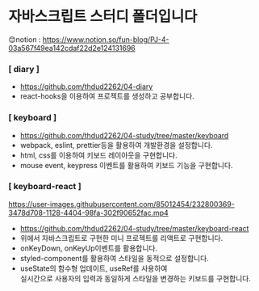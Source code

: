 # 자바스크립트 스터디 폴더입니다

😊notion : https://www.notion.so/fun-blog/PJ-4-03a567f49ea142cdaf22d2e124131696
<br>

### [ diary ]
- https://github.com/thdud2262/04-diary
- react-hooks을 이용하여 프로젝트를 생성하고 공부합니다.<br>

### [ keyboard ]
- https://github.com/thdud2262/04-study/tree/master/keyboard
- webpack, eslint, prettier등을 활용하여 개발환경을 설정합니다.
- html, css를 이용하여 키보드 레이아웃을 구현합니다.
- mouse event, keypress 이벤트를 활용하여 키보드 기능을 구현합니다.

### [ keyboard-react ]
https://user-images.githubusercontent.com/85012454/232800369-3478d708-1128-4404-98fa-302f90652fac.mp4

- https://github.com/thdud2262/04-study/tree/master/keyboard-react
- 위에서 자바스크립트로 구현한 미니 프로젝트를 리액트로 구현합니다.
- onKeyDown, onKeyUp이벤트를 활용합니다. 
- styled-component를 활용하여 스타일을 동적으로 설정합니다.
- useState의 함수형 업데이트, useRef를 사용하여<br>
  실시간으로 사용자의 입력과 동일하게 스타일을 변경하는 키보드를 구현합니다.


